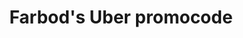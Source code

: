 ---
layout: code
title: Farbod's Uber promocode
permalink: /farbod/uber/
username: farbod
company: uber
---